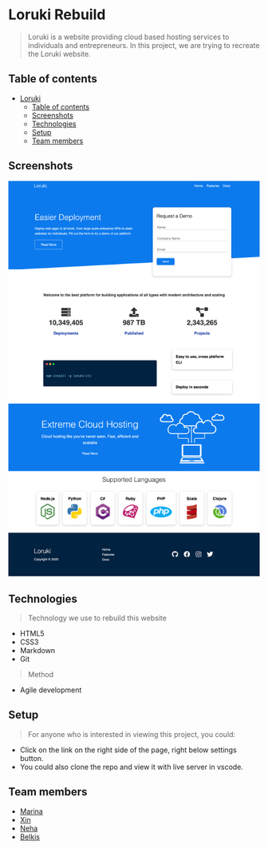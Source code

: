 # Loruki Rebuild

> Loruki is a website providing cloud based hosting services to individuals and
> entrepreneurs. In this project, we are trying to recreate the Loruki website.

## Table of contents

- [Loruki](#Loruki)
  - [Table of contents](#table-of-contents)
  - [Screenshots](#screenshots)
  - [Technologies](#technologies)
  - [Setup](#setup)
  - [Team members](#team-members)

## Screenshots

![loruki](images/lorukiwebshot.png)

## Technologies

> Technology we use to rebuild this website

- HTML5
- CSS3
- Markdown
- Git

> Method

- Agile development

## Setup
>For anyone who is interested in viewing this project, you could:
* Click on the link on the right side of the page, right below settings button.
* You could also clone the repo and view it with live server in vscode.

## Team members

- [Marina](https://github.com/marina-bashlak)
- [Xin](https://github.com/XinGITLou)
- [Neha](https://github.com/Neha-2012)
- [Belkis](https://github.com/blksck)
